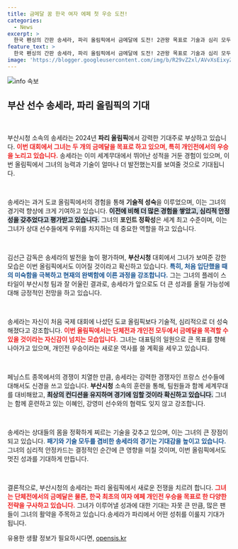 ```yaml
---
title: 금메달 꿈 한국 여자 에페 첫 우승 도전!
categories:
  - News
excerpt: >
  한국 펜싱의 간판 송세라, 파리 올림픽에서 금메달에 도전! 2관왕 목표로 기술과 심리 모두 완벽 준비 완료. 새 역사 쓰겠다는 포부 속, 세계 최정상 왼손 검객의 승부에 기대가 쏠린다!
feature_text: >
  한국 펜싱의 간판 송세라, 파리 올림픽에서 금메달에 도전! 2관왕 목표로 기술과 심리 모두 완벽 준비 완료. 새 역사 쓰겠다는 포부 속, 세계 최정상 왼손 검객의 승부에 기대가 쏠린다!
image: 'https://blogger.googleusercontent.com/img/b/R29vZ2xl/AVvXsEixyZcFfHzMRdzZMjFBmAUKJYCLCGyLL1o632UiGVXcaFdKo_bkvkuCioo0uUKlGfBVcT3P84aROyZIXSBEx3Aw5nCQ3pTgDom1WDC4m8eifvWiAmWEEVb4x6G_l8C0QH225ldMjyaFvpxGEBGNO37VmDTDMHGhJPq73UglMfDca1-0aw/s1600/blogspot.png'
---
```


<p><img src="https://blogger.googleusercontent.com/img/b/R29vZ2xl/AVvXsEixyZcFfHzMRdzZMjFBmAUKJYCLCGyLL1o632UiGVXcaFdKo_bkvkuCioo0uUKlGfBVcT3P84aROyZIXSBEx3Aw5nCQ3pTgDom1WDC4m8eifvWiAmWEEVb4x6G_l8C0QH225ldMjyaFvpxGEBGNO37VmDTDMHGhJPq73UglMfDca1-0aw/s1600/blogspot.png" alt="info 속보" /></p>

<h2 data-ke-size="size26">부산 선수 송세라, 파리 올림픽의 기대</h2>

<p data-ke-size="size16">&nbsp;</p>

<p>부산시청 소속의 송세라는 2024년 <b>파리 올림픽</b>에서 강력한 기대주로 부상하고 있습니다. <b><span style="color: #ee2323;">이번 대회에서 그녀는 두 개의 금메달을 목표로 하고 있으며, 특히 개인전에서의 우승을 노리고 있습니다.</span></b> 송세라는 이미 세계무대에서 뛰어난 성적을 거둔 경험이 있으며, 이번 올림픽에서 그녀의 능력과 기술이 얼마나 더 발전했는지를 보여줄 것으로 기대됩니다. </p>

<p data-ke-size="size16">&nbsp;</p>

<p>송세라는 과거 도쿄 올림픽에서의 경험을 통해 <b>기술적 성숙</b>을 이루었으며, 이는 그녀의 경기력 향상에 크게 기여하고 있습니다. <b><span style="background-color: #21538527;">이전에 비해 더 많은 경험을 쌓았고, 심리적 안정성을 갖추었다고 평가받고 있습니다.</span></b> 그녀의 <b>포인트 정확성</b>은 세계 최고 수준이며, 이는 그녀가 상대 선수들에게 우위를 차지하는 데 중요한 역할을 하고 있습니다.</p>

<p data-ke-size="size16">&nbsp;</p>

<p>김선근 감독은 송세라의 발전을 높이 평가하며, <b>부산시청</b> 대회에서 그녀가 보여준 강한 모습은 이번 올림픽에서도 이어질 것이라고 확신하고 있습니다. <b><span style="color: #1a5490;">특히, 처음 입단했을 때의 미숙함을 극복하고 현재의 완벽함에 이른 과정을 강조합니다.</span></b> 그는 그녀의 플레이 스타일이 부산시청 팀과 잘 어울린 결과로, 송세라가 앞으로도 더 큰 성과를 올릴 가능성에 대해 긍정적인 전망을 하고 있습니다.</p>

<p data-ke-size="size16">&nbsp;</p>

<p>송세라는 자신이 처음 국제 대회에 나섰던 도쿄 올림픽보다 기술적, 심리적으로 더 성숙해졌다고 강조합니다. <b><span style="color: #ee2323;">이번 올림픽에서는 단체전과 개인전 모두에서 금메달을 목격할 수 있을 것이라는 자신감이 넘치는 모습입니다.</span></b> 그녀는 대표팀의 일원으로 큰 목표를 향해 나아가고 있으며, 개인전 우승이라는 새로운 역사를 쓸 계획을 세우고 있습니다.</p>

<p data-ke-size="size16">&nbsp;</p>

<p>페닝스트 종목에서의 경쟁이 치열한 만큼, 송세라는 강력한 경쟁자인 프랑스 선수들에 대해서도 신경을 쓰고 있습니다. <b>부산시청</b> 소속의 훈련을 통해, 팀원들과 함께 세계무대를 대비해왔고, <b><span style="background-color: #21538527;">최상의 컨디션을 유지하며 경기에 임할 것이라 확신하고 있습니다.</span></b> 그녀는 함께 훈련하고 있는 이혜인, 강영미 선수와의 협력도 잊지 않고 강조합니다.</p>

<p data-ke-size="size16">&nbsp;</p>

<p>송세라는 상대들의 몸을 정확하게 찌르는 기술을 갖추고 있으며, 이는 그녀의 큰 장점이 되고 있습니다. <b><span style="color: #1a5490;">패기와 기술 모두를 겸비한 송세라의 경기는 기대감을 높이고 있습니다.</span></b> 그녀의 심리적 안정카드는 결정적인 순간에 큰 영향을 미칠 것이며, 이번 올림픽에서도 멋진 성과를 기대하게 만듭니다.</p>

<p data-ke-size="size16">&nbsp;</p>

<p>결론적으로, 부산시청의 송세라는 파리 올림픽에서 새로운 전쟁을 치르려 합니다. <b><span style="color: #ee2323;">그녀는 단체전에서의 금메달은 물론, 한국 최초의 여자 에페 개인전 우승을 목표로 한 다양한 전략을 구사하고 있습니다.</span></b> 그녀가 이루어낼 성과에 대한 기대는 자못 큰 만큼, 많은 팬들이 그녀의 활약을 주목하고 있습니다.송세라가 파리에서 어떤 성취를 이룰지 기대가 됩니다.</p>
유용한 생활 정보가 필요하시다면, <a href="https://opensis.kr" rel="dofollow">opensis.kr</a>


